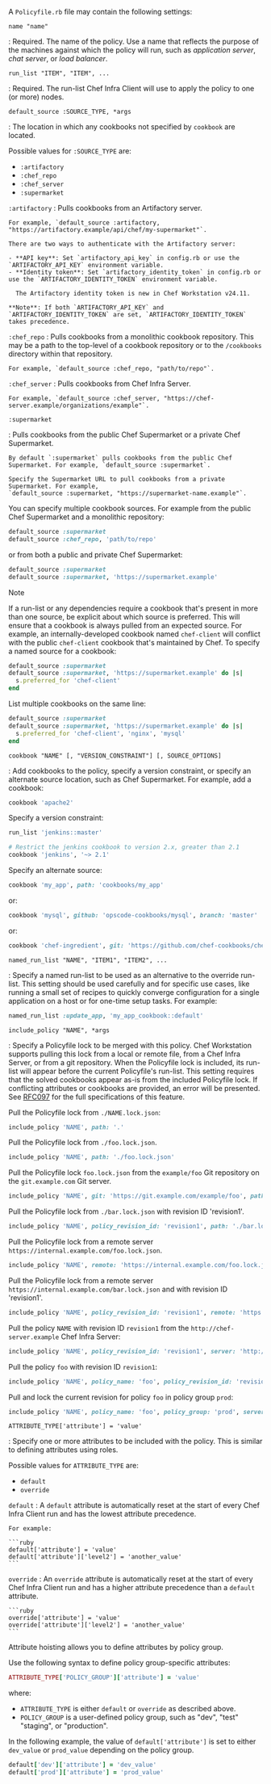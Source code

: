 A `Policyfile.rb` file may contain the following settings:

<!-- markdownlint-disable-file MD006 MD007 MD046 MD033 -->

`name "name"`

: Required. The name of the policy. Use a name that reflects the
  purpose of the machines against which the policy will run,
  such as _application server_, _chat server_, or _load balancer_.

`run_list "ITEM", "ITEM", ...`

: Required. The run-list Chef Infra Client will use to apply the
  policy to one (or more) nodes.

`default_source :SOURCE_TYPE, *args`

: The location in which any cookbooks not specified by `cookbook` are
  located.

  Possible values for `:SOURCE_TYPE` are:

  - `:artifactory`
  - `:chef_repo`
  - `:chef_server`
  - `:supermarket`

  `:artifactory`
  : Pulls cookbooks from an Artifactory server.

    For example, `default_source :artifactory, "https://artifactory.example/api/chef/my-supermarket"`.

    There are two ways to authenticate with the Artifactory server:

    - **API key**: Set `artifactory_api_key` in config.rb or use the `ARTIFACTORY_API_KEY` environment variable.
    - **Identity token**: Set `artifactory_identity_token` in config.rb or use the `ARTIFACTORY_IDENTITY_TOKEN` environment variable.

      The Artifactory identity token is new in Chef Workstation v24.11.

    **Note**: If both `ARTIFACTORY_API_KEY` and `ARTIFACTORY_IDENTITY_TOKEN` are set, `ARTIFACTORY_IDENTITY_TOKEN` takes precedence.

  `:chef_repo`
  : Pulls cookbooks from a monolithic cookbook repository. This may be a path to the top-level
    of a cookbook repository or to the `/cookbooks` directory within that repository.

    For example, `default_source :chef_repo, "path/to/repo"`.

  `:chef_server`
  : Pulls cookbooks from Chef Infra Server.

    For example, `default_source :chef_server, "https://chef-server.example/organizations/example"`.

  `:supermarket`

  : Pulls cookbooks from the public Chef Supermarket or a private Chef Supermarket.

    By default `:supermarket` pulls cookbooks from the public Chef
    Supermarket. For example, `default_source :supermarket`.

    Specify the Supermarket URL to pull cookbooks from a private Supermarket. For example,
    `default_source :supermarket, "https://supermarket-name.example"`.

  You can specify multiple cookbook sources. For example from the
  public Chef Supermarket and a monolithic repository:

  ```ruby
  default_source :supermarket
  default_source :chef_repo, 'path/to/repo'
  ```

  or from both a public and private Chef Supermarket:

  ```ruby
  default_source :supermarket
  default_source :supermarket, 'https://supermarket.example'
  ```

  <div class="admonition-note">
  <p class="admonition-note-title">Note</p>
  <div class="admonition-note-text">

  If a run-list or any dependencies require a cookbook that's present
  in more than one source, be explicit about which source is
  preferred. This will ensure that a cookbook is always pulled from an
  expected source. For example, an internally-developed cookbook named
  `chef-client` will conflict with the public `chef-client` cookbook
  that's maintained by Chef. To specify a named source for a
  cookbook:

  ```ruby
  default_source :supermarket
  default_source :supermarket, 'https://supermarket.example' do |s|
    s.preferred_for 'chef-client'
  end
  ```

  List multiple cookbooks on the same line:

  ```ruby
  default_source :supermarket
  default_source :supermarket, 'https://supermarket.example' do |s|
    s.preferred_for 'chef-client', 'nginx', 'mysql'
  end
  ```

  </div>
  </div>

`cookbook "NAME" [, "VERSION_CONSTRAINT"] [, SOURCE_OPTIONS]`

: Add cookbooks to the policy, specify a version constraint, or
  specify an alternate source location, such as Chef Supermarket. For
  example, add a cookbook:

  ```ruby
  cookbook 'apache2'
  ```

  Specify a version constraint:

  ```ruby
  run_list 'jenkins::master'

  # Restrict the jenkins cookbook to version 2.x, greater than 2.1
  cookbook 'jenkins', '~> 2.1'
  ```

  Specify an alternate source:

  ```ruby
  cookbook 'my_app', path: 'cookbooks/my_app'
  ```

  or:

  ```ruby
  cookbook 'mysql', github: 'opscode-cookbooks/mysql', branch: 'master'
  ```

  or:

  ```ruby
  cookbook 'chef-ingredient', git: 'https://github.com/chef-cookbooks/chef-ingredient.git', tag: 'v0.12.0'
  ```

`named_run_list "NAME", "ITEM1", "ITEM2", ...`

: Specify a named run-list to be used as an alternative to the
  override run-list. This setting should be used carefully and for
  specific use cases, like running a small set of recipes to quickly
  converge configuration for a single application on a host or for
  one-time setup tasks. For example:

  ```ruby
  named_run_list :update_app, 'my_app_cookbook::default'
  ```

`include_policy "NAME", *args`

: Specify a Policyfile lock to be merged with this policy. Chef
  Workstation supports pulling this lock from a local or remote file,
  from a Chef Infra Server, or from a git repository. When the
  Policyfile lock is included, its run-list will appear before the
  current Policyfile's run-list. This setting requires that the solved
  cookbooks appear as-is from the included Policyfile lock. If
  conflicting attributes or cookbooks are provided, an error will be
  presented. See
  [RFC097](https://github.com/chef-boneyard/chef-rfc/blob/master/rfc097-policyfile-includes.md)
  for the full specifications of this feature.

  Pull the Policyfile lock from `./NAME.lock.json`:

  ```ruby
  include_policy 'NAME', path: '.'
  ```

  Pull the Policyfile lock from `./foo.lock.json`.

  ```ruby
  include_policy 'NAME', path: './foo.lock.json'
  ```

  Pull the Policyfile lock `foo.lock.json` from the `example/foo` Git repository on the `git.example.com` Git server.

  ```ruby
  include_policy 'NAME', git: 'https://git.example.com/example/foo', path: 'foo.lock.json'
  ```

  Pull the Policyfile lock from `./bar.lock.json` with revision ID
  'revision1'.

  ```ruby
  include_policy 'NAME', policy_revision_id: 'revision1', path: './bar.lock.json'
  ```

  Pull the Policyfile lock from a remote server
  `https://internal.example.com/foo.lock.json`.

  ```ruby
  include_policy 'NAME', remote: 'https://internal.example.com/foo.lock.json'
  ```

  Pull the Policyfile lock from a remote server
  `https://internal.example.com/bar.lock.json` and with revision ID
  'revision1'.

  ```ruby
  include_policy 'NAME', policy_revision_id: 'revision1', remote: 'https://internal.example.com/foo.lock.json'
  ```

  Pull the policy `NAME` with revision ID `revision1` from the
  `http://chef-server.example` Chef Infra Server:

  ```ruby
  include_policy 'NAME', policy_revision_id: 'revision1', server: 'http://chef-server.example'
  ```

  Pull the policy `foo` with revision ID `revision1`:

  ```ruby
  include_policy 'NAME', policy_name: 'foo', policy_revision_id: 'revision1', server: 'http://chef-server.example'
  ```

  Pull and lock the current revision for policy `foo` in policy group
  `prod`:

  ```ruby
  include_policy 'NAME', policy_name: 'foo', policy_group: 'prod', server: 'http://chef-server.example'
  ```

`ATTRIBUTE_TYPE['attribute'] = 'value'`

: Specify one or more attributes to be included with the policy.
  This is similar to defining attributes using roles.

  Possible values for `ATTRIBUTE_TYPE` are:

  - `default`
  - `override`

  `default`
  : A `default` attribute is automatically reset at the start of every Chef
    Infra Client run and has the lowest attribute precedence.

    For example:

    ```ruby
    default['attribute'] = 'value'
    default['attribute']['level2'] = 'another_value'
    ```

  `override`
  : An `override` attribute is automatically reset at the start of every
    Chef Infra Client run and has a higher attribute precedence than
    a `default` attribute.

    ```ruby
    override['attribute'] = 'value'
    override['attribute']['level2'] = 'another_value'
    ```

  Attribute hoisting allows you to define attributes by policy group.

  Use the following syntax to define policy group-specific attributes:

  ```ruby
  ATTRIBUTE_TYPE['POLICY_GROUP']['attribute'] = 'value'
  ```

  where:

  - `ATTRIBUTE_TYPE` is either `default` or `override` as described above.
  - `POLICY_GROUP` is a user-defined policy group, such as "dev", "test" "staging", or "production".

  In the following example, the value of `default['attribute']` is set to either `dev_value` or `prod_value` depending on the policy group.

  ```ruby
  default['dev']['attribute'] = 'dev_value'
  default['prod']['attribute'] = 'prod_value'
  ```
